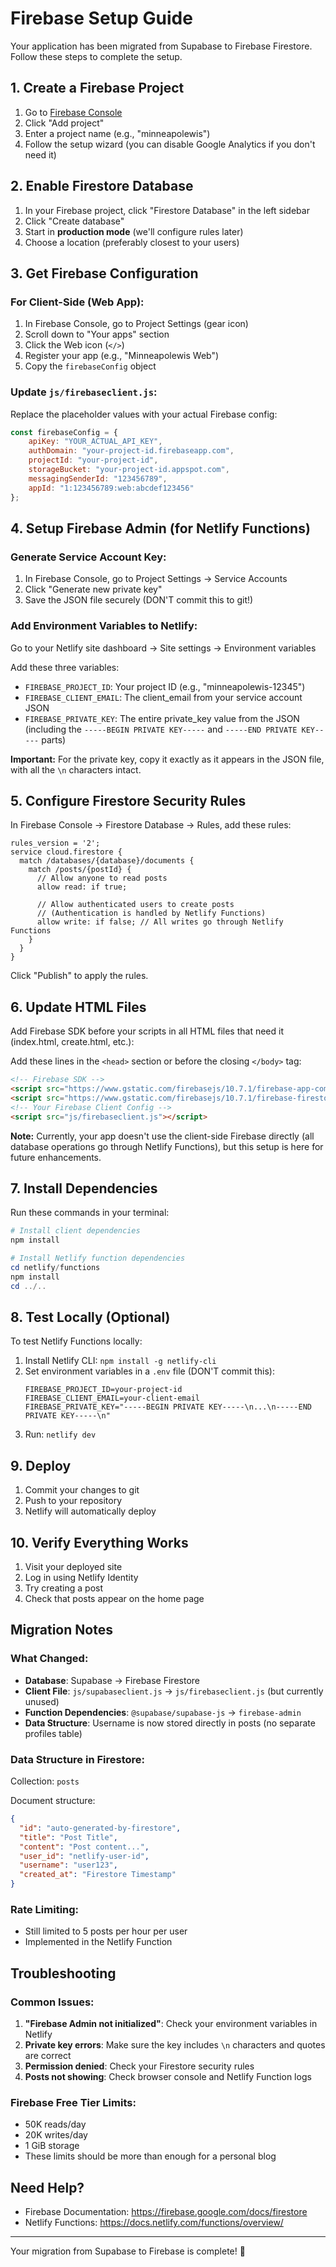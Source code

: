 # Firebase Setup Guide

Your application has been migrated from Supabase to Firebase Firestore. Follow these steps to complete the setup.

## 1. Create a Firebase Project

1. Go to [Firebase Console](https://console.firebase.google.com/)
2. Click "Add project"
3. Enter a project name (e.g., "minneapolewis")
4. Follow the setup wizard (you can disable Google Analytics if you don't need it)

## 2. Enable Firestore Database

1. In your Firebase project, click "Firestore Database" in the left sidebar
2. Click "Create database"
3. Start in **production mode** (we'll configure rules later)
4. Choose a location (preferably closest to your users)

## 3. Get Firebase Configuration

### For Client-Side (Web App):

1. In Firebase Console, go to Project Settings (gear icon)
2. Scroll down to "Your apps" section
3. Click the Web icon (`</>`)
4. Register your app (e.g., "Minneapolewis Web")
5. Copy the `firebaseConfig` object

### Update `js/firebaseclient.js`:

Replace the placeholder values with your actual Firebase config:

```javascript
const firebaseConfig = {
    apiKey: "YOUR_ACTUAL_API_KEY",
    authDomain: "your-project-id.firebaseapp.com",
    projectId: "your-project-id",
    storageBucket: "your-project-id.appspot.com",
    messagingSenderId: "123456789",
    appId: "1:123456789:web:abcdef123456"
};
```

## 4. Setup Firebase Admin (for Netlify Functions)

### Generate Service Account Key:

1. In Firebase Console, go to Project Settings → Service Accounts
2. Click "Generate new private key"
3. Save the JSON file securely (DON'T commit this to git!)

### Add Environment Variables to Netlify:

Go to your Netlify site dashboard → Site settings → Environment variables

Add these three variables:

- `FIREBASE_PROJECT_ID`: Your project ID (e.g., "minneapolewis-12345")
- `FIREBASE_CLIENT_EMAIL`: The client_email from your service account JSON
- `FIREBASE_PRIVATE_KEY`: The entire private_key value from the JSON (including the `-----BEGIN PRIVATE KEY-----` and `-----END PRIVATE KEY-----` parts)

**Important:** For the private key, copy it exactly as it appears in the JSON file, with all the `\n` characters intact.

## 5. Configure Firestore Security Rules

In Firebase Console → Firestore Database → Rules, add these rules:

```
rules_version = '2';
service cloud.firestore {
  match /databases/{database}/documents {
    match /posts/{postId} {
      // Allow anyone to read posts
      allow read: if true;
      
      // Allow authenticated users to create posts
      // (Authentication is handled by Netlify Functions)
      allow write: if false; // All writes go through Netlify Functions
    }
  }
}
```

Click "Publish" to apply the rules.

## 6. Update HTML Files

Add Firebase SDK before your scripts in all HTML files that need it (index.html, create.html, etc.):

Add these lines in the `<head>` section or before the closing `</body>` tag:

```html
<!-- Firebase SDK -->
<script src="https://www.gstatic.com/firebasejs/10.7.1/firebase-app-compat.js"></script>
<script src="https://www.gstatic.com/firebasejs/10.7.1/firebase-firestore-compat.js"></script>
<!-- Your Firebase Client Config -->
<script src="js/firebaseclient.js"></script>
```

**Note:** Currently, your app doesn't use the client-side Firebase directly (all database operations go through Netlify Functions), but this setup is here for future enhancements.

## 7. Install Dependencies

Run these commands in your terminal:

```powershell
# Install client dependencies
npm install

# Install Netlify function dependencies
cd netlify/functions
npm install
cd ../..
```

## 8. Test Locally (Optional)

To test Netlify Functions locally:

1. Install Netlify CLI: `npm install -g netlify-cli`
2. Set environment variables in a `.env` file (DON'T commit this):
   ```
   FIREBASE_PROJECT_ID=your-project-id
   FIREBASE_CLIENT_EMAIL=your-client-email
   FIREBASE_PRIVATE_KEY="-----BEGIN PRIVATE KEY-----\n...\n-----END PRIVATE KEY-----\n"
   ```
3. Run: `netlify dev`

## 9. Deploy

1. Commit your changes to git
2. Push to your repository
3. Netlify will automatically deploy

## 10. Verify Everything Works

1. Visit your deployed site
2. Log in using Netlify Identity
3. Try creating a post
4. Check that posts appear on the home page

## Migration Notes

### What Changed:

- **Database**: Supabase → Firebase Firestore
- **Client File**: `js/supabaseclient.js` → `js/firebaseclient.js` (but currently unused)
- **Function Dependencies**: `@supabase/supabase-js` → `firebase-admin`
- **Data Structure**: Username is now stored directly in posts (no separate profiles table)

### Data Structure in Firestore:

Collection: `posts`

Document structure:
```json
{
  "id": "auto-generated-by-firestore",
  "title": "Post Title",
  "content": "Post content...",
  "user_id": "netlify-user-id",
  "username": "user123",
  "created_at": "Firestore Timestamp"
}
```

### Rate Limiting:

- Still limited to 5 posts per hour per user
- Implemented in the Netlify Function

## Troubleshooting

### Common Issues:

1. **"Firebase Admin not initialized"**: Check your environment variables in Netlify
2. **Private key errors**: Make sure the key includes `\n` characters and quotes are correct
3. **Permission denied**: Check your Firestore security rules
4. **Posts not showing**: Check browser console and Netlify Function logs

### Firebase Free Tier Limits:

- 50K reads/day
- 20K writes/day
- 1 GiB storage
- These limits should be more than enough for a personal blog

## Need Help?

- Firebase Documentation: https://firebase.google.com/docs/firestore
- Netlify Functions: https://docs.netlify.com/functions/overview/

---

Your migration from Supabase to Firebase is complete! 🎉

